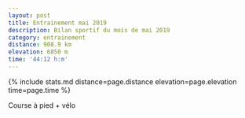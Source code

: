 ```yaml
---
layout: post
title: Entrainement mai 2019
description: Bilan sportif du mois de mai 2019
category: entrainement
distance: 908.9 km
elevation: 6850 m
time: '44:12 h:m'
---
```


{%
  include stats.md
  distance=page.distance
  elevation=page.elevation
  time=page.time
%}

Course à pied + vélo

<!--
vim:spell spelllang=fr
-->
